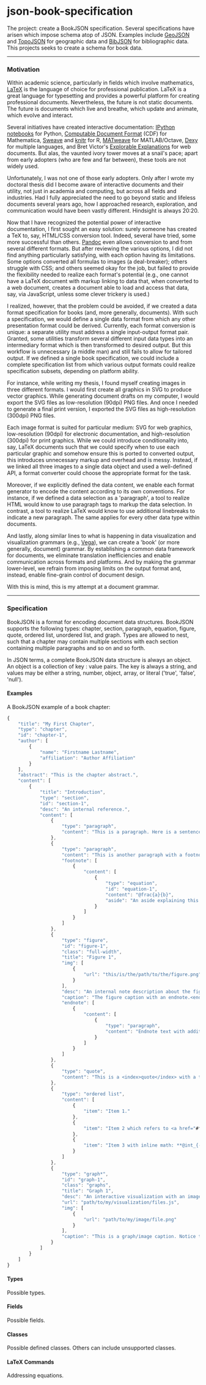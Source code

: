 json-book-specification
================

The project: create a BookJSON specification. Several specifications have arisen which impose schema atop of JSON. Examples include <a href="http://geojson.org/" target="_blank">GeoJSON</a> and <a href="https://github.com/mbostock/topojson" target="_blank">TopoJSON</a> for geographic data and <a href="http://www.bibjson.org/" target="_blank">BibJSON</a> for bibliographic data. This projects seeks to create a schema for book data.


---

### Motivation

Within academic science, particularly in fields which involve mathematics, <a href="http://www.latex-project.org/" target="_blank">LaTeX</a> is the language of choice for professional publication. LaTeX is a great language for typesetting and provides a powerful platform for creating professional documents. Nevertheless, the future is not static documents. The future is documents which live and breathe, which update and animate, which evolve and interact. 

Several initiatives have created interactive documentation: <a href="http://ipython.org/notebook.html" target="_blank">IPython notebooks</a> for Python, <a href="http://www.wolfram.com/cdf/" target="_blank">Computable Document Format</a> (CDF) for Mathematica, <a href="http://www.stat.uni-muenchen.de/~leisch/Sweave/" target="_blank">Sweave</a> and <a href="http://yihui.name/knitr/" target="_blank">knitr</a> for R, <a href="http://staffwww.dcs.shef.ac.uk/people/N.Lawrence/matweave.html" target="_blank">MATweave</a> for MATLAB/Octave, <a href="http://www.dexy.it" target="_blank">Dexy</a> for multiple languages, and Bret Victor's <a href="http://worrydream.com/ExplorableExplanations/" target="_blank">Explorable Explanations</a> for web documents. But alas, the vaunted ivory tower moves at a snail's pace; apart from early adopters (who are few and far between), these tools are not widely used. 

Unfortunately, I was not one of those early adopters. Only after I wrote my doctoral thesis did I become aware of interactive documents and their utility, not just in academia and computing, but across all fields and industries. Had I fully appreciated the need to go beyond static and lifeless documents several years ago, how I approached research, exploration, and communication would have been vastly different. Hindsight is always 20:20.

Now that I have recognized the potential power of interactive documentation, I first sought an easy solution: surely someone has created a TeX to, say, HTML/CSS conversion tool. Indeed, several have tried, some more successful than others. <a href="http://johnmacfarlane.net/pandoc/index.html" target="_blank">Pandoc</a> even allows conversion to and from several different formats. But after reviewing the various options, I did not find anything particularly satisfying, with each option having its limitations. Some options converted all formulas to images (a deal-breaker); others struggle with CSS; and others seemed okay for the job, but failed to provide the flexibility needed to realize each format's potential (e.g., one cannot have a LaTeX document with markup linking to data that, when converted to a web document, creates a document able to load and access that data, say, via JavaScript, unless some clever trickery is used.)

I realized, however, that the problem could be avoided, if we created a data format specification for books (and, more generally, documents). With such a specification, we would define a single data format from which any other presentation format could be derived. Currently, each format conversion is unique: a separate utility must address a single input-output format pair. Granted, some utilities transform several different input data types into an intermediary format which is then transformed to desired output. But this workflow is unnecessary (a middle man) and still fails to allow for tailored output. If we defined a single book specification, we could include a complete specification list from which various output formats could realize specification subsets, depending on platform ability. 

For instance, while writing my thesis, I found myself creating images in three different formats. I would first create all graphics in SVG to produce vector graphics. While generating document drafts on my computer, I would export the SVG files as low-resolution (90dpi) PNG files. And once I needed to generate a final print version, I exported the SVG files as high-resolution (300dpi) PNG files.

Each image format is suited for particular medium: SVG for web graphics, low-resolution (90dpi) for electronic documentation, and high-resolution (300dpi) for print graphics. While we could introduce conditionality into, say, LaTeX documents such that we could specify when to use each particular graphic and somehow ensure this is ported to converted output, this introduces unnecessary markup and overhead and is messy. Instead, if we linked all three images to a single data object and used a well-defined API, a format converter could choose the appropriate format for the task.

Moreover, if we explicitly defined the data content, we enable each format generator to encode the content according to its own conventions. For instance, if we defined a data selection as a 'paragraph', a tool to realize HTML would know to use paragraph tags to markup the data selection. In contrast, a tool to realize LaTeX would know to use additional linebreaks to indicate a new paragraph. The same applies for every other data type within documents.

And lastly, along similar lines to what is happening in data visualization and visualization grammars (e.g., <a href="http://trifacta.github.io/vega/" target="_blank">Vega</a>), we can create a 'book' (or more generally, document) grammar. By establishing a common data framework for documents, we eliminate translation inefficiencies and enable communication across formats and platforms. And by making the grammar lower-level, we refrain from imposing limits on the output format and, instead, enable fine-grain control of document design.

With this is mind, this is my attempt at a document grammar.



---

### Specification


BookJSON is a format for encoding document data structures. BookJSON supports the following types: chapter, section, paragraph, equation, figure, quote, ordered list, unordered list, and graph. Types are allowed to nest, such that a chapter may contain multiple sections with each section containing multiple paragraphs and so on and so forth. 

In JSON terms, a complete BookJSON data structure is always an object. An object is a collection of key : value pairs. The key is always a string, and values may be either a string, number, object, array, or literal ('true', 'false', 'null'). 


#### Examples

A BookJSON example of a book chapter:


```js
{
	"title": "My First Chapter",
	"type": "chapter",
	"id": "chapter-1",
	"author": [
		{
			"name": "Firstname Lastname",
			"affiliation": "Author Affiliation"
		}
	],
	"abstract": "This is the chapter abstract.",
	"content": [
		{
			"title": "Introduction",
			"type": "section",
			"id": "section-1",
			"desc": "An internal reference.",
			"content": [
				{
					"type": "paragraph",
					"content": "This is a paragraph. Here is a sentence with a citation <cite>AuthorYear</cite>"
				},
				{
					"type": "paragraph",
					"content": "This is another paragraph with a footnote.>footnote<"
					"footnote": [
						{
							"content": [
								{
									"type": "equation",
									"id": "equation-1",
									"content": "@frac{a}{b}",
									"aside": "An aside explaining this equation with example code: <code>var x = a/b;</code>." 
								}
							]
						}
					]
				},
				{
					"type": "figure",
					"id": "figure-1",
					"class": "full-width",
					"title": "Figure 1",
					"img": [
						{
							"url": "this/is/the/path/to/the/figure.png"
						}
					],
					"desc": "An internal note description about the figure.",
					"caption": "The figure caption with an endnote.<endnote>",
					"endnote": [
						{
							"content": [
								{
									"type": "paragraph",
									"content": "Endnote text with additional <span class="term">markup</span>."
								}
							]
						}
					]
				},
				{
					"type": "quote",
					"content": "This is a <index>quote</index> with a term added to the index."
				},
				{
					"type": "ordered list",
					"content": [
						{
							"item": "Item 1."
						},
						{
							"item": "Item 2 which refers to <a href="#figure-1">Figure 1</a>"
						},
						{
							"item": "Item 3 with inline math: **@int_{-@infty}^{+@infty} e^{xy} dx**."
						}
					]
				},
				{
					"type": "graph*",
					"id": "graph-1",
					"class": "graphs",
					"title": "Graph 1",
					"desc": "An interactive visualization with an image fallback.",
					"url": "path/to/my/visualization/files.js",
					"img": [
						{
							"url": "path/to/my/image/file.png"
						}
					],
					"caption": "This is a graph/image caption. Notice that the type has an asterisk: in <a href="http://example.com">LaTeX<, this would refer to an un-numbered graph."
				}
			]
		}
	]
}

```




#### Types

Possible types.



#### Fields

Possible fields.


#### Classes

Possible defined classes. Others can include unsupported classes.


#### LaTeX Commands

Addressing equations.

